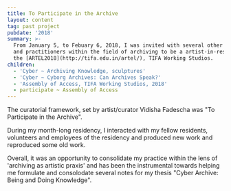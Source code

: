 ```yaml
---
title: To Participate in the Archive
layout: content
tag: past project
pubdate: '2018'
summary: >-
  From January 5, to Febuary 6, 2018, I was invited with several other artists
  and practitioners within the field of archiving to be a artist-in-residence at
  the [ARTEL2018](http://tifa.edu.in/artel/), TIFA Working Studios.
children:
  - 'Cyber ~ Archiving Knowledge, sculptures'
  - 'Cyber ~ Cyborg Archives: Can Archives Speak?'
  - 'Assembly of Access, TIFA Working Studios, 2018'
  - participate ~ Assembly of Access
---
```

The curatorial framework, set by artist/curator Vidisha Fadescha was "To Participate in the Archive".

During my month-long residency, I interacted with my fellow residents, volunteers and employees of the residency and produced new work and reproduced some old work.

Overall, it was an opportunity to consolidate my practice within the lens of 'archiving as artistic praxis' and has been the instrumental towards helping me formulate and consolodate several notes for my thesis "Cyber Archive: Being and Doing Knowledge".

